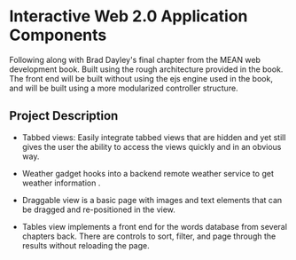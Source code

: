 # Interactive Web 2.0 Application Components
Following along with Brad Dayley's final chapter from the MEAN web development book. Built using the rough architecture provided in the book. The front end will be built without using the ejs engine used in the book, and will be built using a more modularized controller structure.

## Project Description
- Tabbed views: Easily integrate tabbed views that are hidden and yet still gives the user the ability to access the views quickly and in an obvious way.

- Weather gadget hooks into a backend remote weather service to get weather information .

- Draggable view is a basic page with images and text elements that can be dragged and re-positioned in the view.

- Tables view implements a front end for the words database from several chapters back. There are controls to sort, filter, and page through the results without reloading the page.

